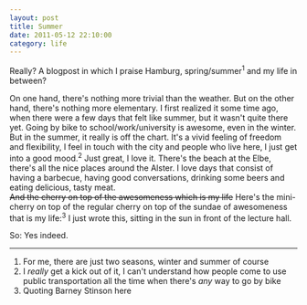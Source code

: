 ```yaml
---
layout: post
title: Summer
date: 2011-05-12 22:10:00
category: life
---
```

Really? A blogpost in which I praise Hamburg, spring/summer<sup>1</sup> and my life in between? 

On one hand, there's nothing more trivial than the weather. But on the other hand, there's nothing more elementary. I first realized it some time ago, when there were a few days that felt like summer, but it wasn't quite there yet. Going by bike to school/work/university is awesome, even in the winter. But in the summer, it really is off the chart. It's a vivid feeling of freedom and flexibility, I feel in touch with the city and people who live here, I just get into a good mood.<sup>2</sup> Just great, I love it. There's the beach at the Elbe, there's all the nice places around the Alster. I love days that consist of having a barbecue, having good conversations, drinking some beers and eating delicious, tasty meat.  
<s>And the cherry on top of the awesomeness which is my life</s> Here's the mini-cherry on top of the regular cherry on top of the sundae of awesomeness that is my life:<sup>3</sup> I just wrote this, sitting in the sun in front of the lecture hall.

So: Yes indeed. 

---
1. For me, there are just two seasons, winter and summer of course
2. I *really* get a kick out of it, I can't understand how people come to use public transportation all the time when there's *any* way to go by bike
3. Quoting Barney Stinson here
